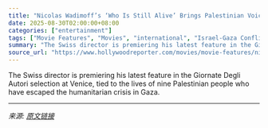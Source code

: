 ```yaml
---
title: "Nicolas Wadimoff’s ‘Who Is Still Alive’ Brings Palestinian Voices to Venice: “This Isn’t Just Another War”"
date: 2025-08-30T02:00:00+08:00
categories: ["entertainment"]
tags: ["Movie Features", "Movies", "international", "Israel-Gaza Conflict", "Venice 2025", "Venice Film Festival"]
summary: "The Swiss director is premiering his latest feature in the Giornate Degli Autori selection at Venice, tied to the lives of nine Palestinian people who have escaped the humanitarian crisis in Gaza."
source_url: "https://www.hollywoodreporter.com/movies/movie-features/nicolas-wadimoff-who-is-still-alive-venice-film-festival-1236348644/"
---
```


The Swiss director is premiering his latest feature in the Giornate Degli Autori selection at Venice, tied to the lives of nine Palestinian people who have escaped the humanitarian crisis in Gaza.

---

*来源: [原文链接](https://www.hollywoodreporter.com/movies/movie-features/nicolas-wadimoff-who-is-still-alive-venice-film-festival-1236348644/)*
